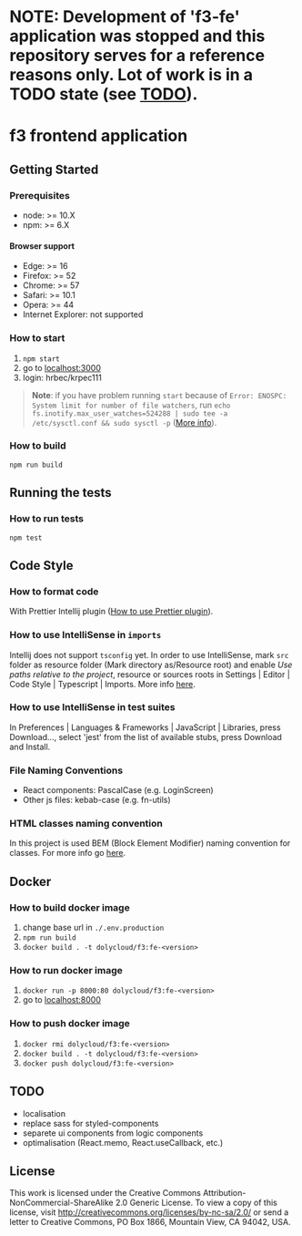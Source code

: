 # **NOTE**: Development of 'f3-fe' application was stopped and this repository serves for a reference reasons only. Lot of work is in a TODO state (see [TODO](#todo)).

# f3 frontend application

## Getting Started

### Prerequisites

- node: >= 10.X
- npm: >= 6.X

#### Browser support
- Edge: >= 16
- Firefox: >= 52
- Chrome: >= 57
- Safari: >= 10.1
- Opera: >= 44
- Internet Explorer: not supported

### How to start

1. `npm start`
2. go to [localhost:3000](http://localhost:3000/)
3. login: hrbec/krpec111

> **Note**: if you have problem running `start` because of `Error: ENOSPC: System limit for number of file watchers`, run `echo fs.inotify.max_user_watches=524288 | sudo tee -a /etc/sysctl.conf && sudo sysctl -p`
> ([More info](https://github.com/gatsbyjs/gatsby/issues/11406)).

### How to build

`npm run build`

## Running the tests

### How to run tests

`npm test`

## Code Style

### How to format code

With Prettier Intellij plugin ([How to use Prettier plugin](https://www.jetbrains.com/help/idea/prettier.html)).

### How to use IntelliSense in `imports`

Intellij does not support `tsconfig` yet. In order to use IntelliSense, mark `src` folder as resource folder
(Mark directory as/Resource root) and enable _Use paths relative to the project_, resource or sources roots in Settings | Editor | Code Style | Typescript | Imports.
More info [here](https://intellij-support.jetbrains.com/hc/en-us/community/posts/360003454280-BaseURL-Support-in-Webstorm).

### How to use IntelliSense in test suites

In Preferences | Languages & Frameworks | JavaScript | Libraries, press Download..., select 'jest' from the list of available stubs, press Download and Install.

### File Naming Conventions

- React components: PascalCase (e.g. LoginScreen)
- Other js files: kebab-case (e.g. fn-utils)

### HTML classes naming convention

In this project is used BEM (Block Element Modifier) naming convention for classes. For more info go [here](http://getbem.com/naming/).

## Docker

### How to build docker image

1. change base url in `./.env.production`
2. `npm run build`
3. `docker build . -t dolycloud/f3:fe-<version>`

### How to run docker image

1. `docker run -p 8000:80 dolycloud/f3:fe-<version>`
2. go to [localhost:8000](http://localhost:8000/)

### How to push docker image

1. `docker rmi dolycloud/f3:fe-<version>`
2. `docker build . -t dolycloud/f3:fe-<version>`
3. `docker push dolycloud/f3:fe-<version>`

## TODO

- localisation
- replace sass for styled-components
- separete ui components from logic components
- optimalisation (React.memo, React.useCallback, etc.)

## License

This work is licensed under the Creative Commons Attribution-NonCommercial-ShareAlike 2.0 Generic License. To view a copy of this license, visit http://creativecommons.org/licenses/by-nc-sa/2.0/ or send a letter to Creative Commons, PO Box 1866, Mountain View, CA 94042, USA.
